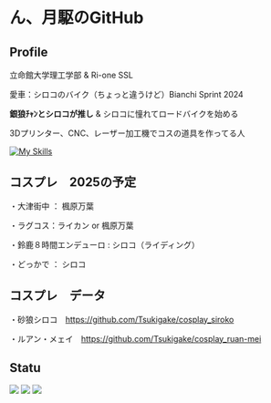 # ん、月駆のGitHub

## Profile

立命館大学理工学部 & Ri-one SSL

愛車：シロコのバイク（ちょっと違うけど）Bianchi Sprint 2024 

**銀狼ﾁｬﾝとシロコが推し** & シロコに憧れてロードバイクを始める

3Dプリンター、CNC、レーザー加工機でコスの道具を作ってる人

[![My Skills](https://skillicons.dev/icons?i=autocad,blender,c,cs,cpp,html,py,matlab)](https://skillicons.dev)

## コスプレ　2025の予定

・大津街中 ： 楓原万葉

・ラグコス：ライカン or 楓原万葉

・鈴鹿８時間エンデューロ : シロコ（ライディング）

・どっかで ： シロコ

## コスプレ　データ

・砂狼シロコ　https://github.com/Tsukigake/cosplay_siroko

・ルアン・メェイ　https://github.com/Tsukigake/cosplay_ruan-mei

## Statu
![](http://github-profile-summary-cards.vercel.app/api/cards/profile-details?username=Tsukigake&theme=nord_dark)
![](http://github-profile-summary-cards.vercel.app/api/cards/stats?username=Tsukigake&theme=nord_dark)
![](http://github-profile-summary-cards.vercel.app/api/cards/productive-time?username=Tsukigake&theme=nord_dark&utcOffset=9)




